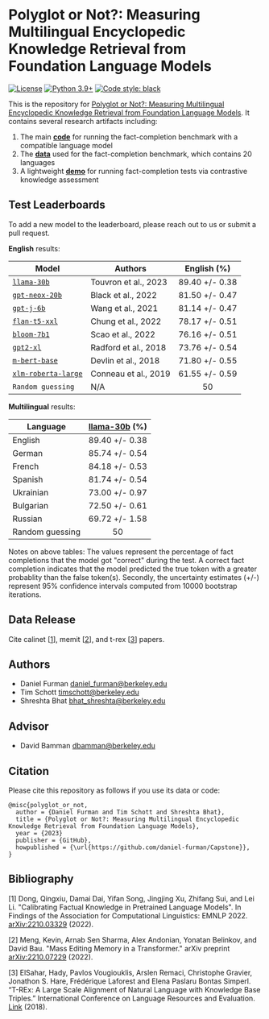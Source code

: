   # Polyglot or Not?: Measuring Multilingual Encyclopedic Knowledge Retrieval from Foundation Language Models

[![License](https://img.shields.io/badge/License-Apache_2.0-green.svg)](https://github.com/daniel-furman/Capstone/blob/main/LICENSE) 
[![Python 3.9+](https://img.shields.io/badge/python-3.9+-blue.svg)](https://www.python.org/downloads/release/python-390/) 
[![Code style: black](https://img.shields.io/badge/code%20style-black-000000.svg)](https://github.com/psf/black) 

This is the repository for [Polyglot or Not?: Measuring Multilingual Encyclopedic Knowledge Retrieval from Foundation Language Models](https://bit.ly/ischool-berkeley-capstone). It contains several research artifacts including:

1. The main [**code**][cka_run_main] for running the fact-completion benchmark with a compatible language model
2. The [**data**][hf_data] used for the fact-completion benchmark, which contains 20 languages
3. A lightweight [**demo**][cka_lightweight_demo] for running fact-completion tests via contrastive knowledge assessment

## Test Leaderboards

To add a new model to the leaderboard, please reach out to us or submit a pull request.

**English** results: 

| Model            | Authors      | English (%)      |
|------------------|--------------|:--------------:|
| [`llama-30b`](https://arxiv.org/abs/2302.13971) | Touvron et al., 2023 | 89.40 +/- 0.38 | 
| [`gpt-neox-20b`](https://arxiv.org/abs/2204.06745) | Black et al., 2022 | 81.50 +/- 0.47 |
| [`gpt-j-6b`](https://github.com/kingoflolz/mesh-transformer-jax/#gpt-j-6b) | Wang et al., 2021 | 81.14 +/- 0.47 |
| [`flan-t5-xxl`](https://arxiv.org/abs/2210.11416) | Chung et al., 2022 | 78.17 +/- 0.51 | 
| [`bloom-7b1`](https://arxiv.org/abs/2211.05100) | Scao et al., 2022 | 76.16 +/- 0.51 | 
| [`gpt2-xl`](https://d4mucfpksywv.cloudfront.net/better-language-models/language_models_are_unsupervised_multitask_learners.pdf) | Radford et al., 2018 | 73.76 +/- 0.54 | 
| [`m-bert-base`](https://arxiv.org/abs/1810.04805) | Devlin et al., 2018 | 71.80 +/- 0.55 | 
| [`xlm-roberta-large`](https://arxiv.org/abs/1911.02116) | Conneau et al., 2019 | 61.55 +/- 0.59 | 
| `Random guessing` | N/A | 50   |  

**Multilingual** results: 

| Language            | [llama-30b](https://arxiv.org/abs/2302.13971) (%)       |
|------------------|:--------------:|
| English | 89.40 +/- 0.38 | 
| German | 85.74 +/- 0.54 | 
| French | 84.18  +/- 0.53 | 
| Spanish | 81.74 +/- 0.54 | 
| Ukrainian | 73.00 +/- 0.97 | 
| Bulgarian | 72.50 +/- 0.61 | 
| Russian | 69.72 +/- 1.58 | 
| Random guessing | 50   |  

Notes on above tables: The values represent the percentage of fact completions that the model got "correct" during the test. A correct fact completion indicates that the model predicted the true token with a greater probablity than the false token(s). Secondly, the uncertainty estimates (+/-) represent 95% confidence intervals computed from 10000 bootstrap iterations.

## Data Release

Cite calinet [[1][bib]], memit [[2][bib]], and t-rex [[3][bib]] papers.

## Authors

* Daniel Furman <daniel_furman@berkeley.edu>
* Tim Schott <timschott@berkeley.edu>
* Shreshta Bhat <bhat_shreshta@berkeley.edu>

## Advisor

* David Bamman <dbamman@berkeley.edu>

## Citation

Please cite this repository as follows if you use its data or code:

```
@misc{polyglot_or_not,
  author = {Daniel Furman and Tim Schott and Shreshta Bhat},
  title = {Polyglot or Not?: Measuring Multilingual Encyclopedic Knowledge Retrieval from Foundation Language Models},
  year = {2023}
  publisher = {GitHub},
  howpublished = {\url{https://github.com/daniel-furman/Capstone}},
}
```

## Bibliography 

[1] Dong, Qingxiu, Damai Dai, Yifan Song, Jingjing Xu, Zhifang Sui, and Lei Li. "Calibrating Factual Knowledge in Pretrained Language Models". In Findings of the Association for Computational Linguistics: EMNLP 2022. [arXiv:2210.03329][cka] (2022).

[2] Meng, Kevin, Arnab Sen Sharma, Alex Andonian, Yonatan Belinkov, and David Bau. "Mass Editing Memory in a Transformer." arXiv preprint [arXiv:2210.07229][memit] (2022).

[3] ElSahar, Hady, Pavlos Vougiouklis, Arslen Remaci, Christophe Gravier, Jonathon S. Hare, Frédérique Laforest and Elena Paslaru Bontas Simperl. “T-REx: A Large Scale Alignment of Natural Language with Knowledge Base Triples.” International Conference on Language Resources and Evaluation. [Link][trex] (2018).


[bib]: https://github.com/daniel-furman/Capstone#bibliography
[hf_data]: https://huggingface.co/datasets/CalibraGPT/Fact-Completion
[cka]: https://arxiv.org/abs/2210.03329
[memit]: https://arxiv.org/abs/2210.07229
[mmlu]: https://paperswithcode.com/sota/multi-task-language-understanding-on-mmlu
[mmlu_paper]: https://arxiv.org/abs/2009.03300
[trex]: http://aclanthology.lst.uni-saarland.de/L18-1544.pdf
[cka_lightweight_demo]: https://github.com/daniel-furman/Capstone/blob/main/notebooks/fact_completion_notebooks/fact-completion-lightweight-demo.ipynb
[cka_run_main]: https://github.com/daniel-furman/Capstone/blob/main/notebooks/fact_completion_notebooks/fact-completion-full-benchmark.ipynb
